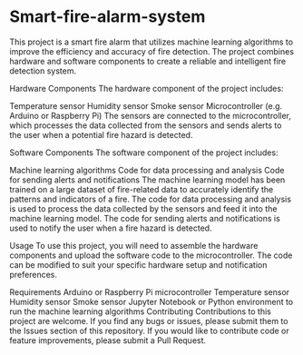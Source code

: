 # Smart-fire-alarm-system
This project is a smart fire alarm that utilizes machine learning algorithms to improve the efficiency and accuracy of fire detection. The project combines hardware and software components to create a reliable and intelligent fire detection system.

Hardware Components
The hardware component of the project includes:

Temperature sensor
Humidity sensor
Smoke sensor
Microcontroller (e.g. Arduino or Raspberry Pi)
The sensors are connected to the microcontroller, which processes the data collected from the sensors and sends alerts to the user when a potential fire hazard is detected.

Software Components
The software component of the project includes:

Machine learning algorithms
Code for data processing and analysis
Code for sending alerts and notifications
The machine learning model has been trained on a large dataset of fire-related data to accurately identify the patterns and indicators of a fire. The code for data processing and analysis is used to process the data collected by the sensors and feed it into the machine learning model. The code for sending alerts and notifications is used to notify the user when a fire hazard is detected.

Usage
To use this project, you will need to assemble the hardware components and upload the software code to the microcontroller. The code can be modified to suit your specific hardware setup and notification preferences.

Requirements
Arduino or Raspberry Pi microcontroller
Temperature sensor
Humidity sensor
Smoke sensor
Jupyter Notebook or Python environment to run the machine learning algorithms
Contributing
Contributions to this project are welcome. If you find any bugs or issues, please submit them to the Issues section of this repository. If you would like to contribute code or feature improvements, please submit a Pull Request.
